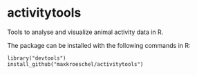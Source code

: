 # activitytools
Tools to analyse and visualize animal activity data in R.



The package can be installed with the following commands in R:

``` {r}
library("devtools")
install_github("maxkroeschel/activitytools")
```
